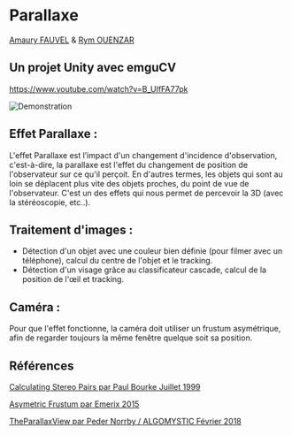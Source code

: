 # Parallaxe
[Amaury FAUVEL](https://github.com/AmauryFauvel) & [Rym OUENZAR](https://github.com/RymOUENZAR)

## Un projet Unity avec emguCV
https://www.youtube.com/watch?v=B_UIfFA77pk

![Demonstration](https://github.com/AmauryFauvel/Parallax/blob/master/Medias/Prototype.gif)

## Effet Parallaxe :
L'effet Parallaxe est l’impact d'un changement d'incidence d'observation, c'est-à-dire, la parallaxe est l'effet du changement de position de l'observateur sur ce qu'il perçoit. En d'autres termes, les objets qui sont au loin se déplacent plus vite des objets proches, du point de vue de l'observateur.
C'est un des effets qui nous permet de percevoir la 3D (avec la stéréoscopie, etc..).

## Traitement d'images :
- Détection d'un objet avec une couleur bien définie (pour filmer avec un téléphone), calcul du centre de l'objet et le tracking.
- Détection d'un visage grâce au classificateur cascade, calcul de la position de l'œil et tracking.

## Caméra :
Pour que l'effet fonctionne, la caméra doit utiliser un frustum asymétrique, afin de regarder toujours la même fenêtre quelque soit sa position.

## Références
[Calculating Stereo Pairs par Paul Bourke Juillet 1999](http://paulbourke.net/stereographics/stereorender/)

[Asymetric Frustum par Emerix 2015](https://github.com/Emerix/AsymFrustum)

[TheParallaxView par Peder Norrby / ALGOMYSTIC Février 2018](https://www.anxious-bored.com/blog/)
